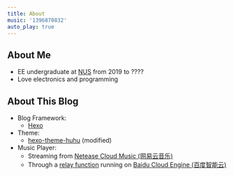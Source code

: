 ```yaml
---
title: About
music: '1396870832'
auto_play: true
---
```


## About Me

- EE undergraduate at [NUS](http://nus.edu.sg/) from 2019 to ????
- Love electronics and programming

## About This Blog

- Blog Framework:
  - [Hexo](https://hexo.io/)
- Theme:
  - [hexo-theme-huhu](https://github.com/shixiaohu2206/hexo-theme-huhu) (modified)
- Music Player:
  - Streaming from [Netease Cloud Music (网易云音乐)](https://music.163.com/)
  - Through a [relay function](https://github.com/lirc572/netease_cloud_music_relay) running on [Baidu Cloud Engine (百度智能云)](https://cloud.baidu.com/)
